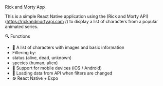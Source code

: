  Rick and Morty App

This is a simple React Native application using the [Rick and Morty API](https://rickandmortyapi.com /) to display a list of characters from a popular animated series.



 🔍 Functions

- 📃 A list of characters with images and basic information
- Filtering by:
- status (alive, dead, unknown)
- species (human, alien)
- 📱 Support for mobile devices (iOS / Android)
- 🔄 Loading data from API when filters are changed
- ⚙️ React Native + Expo
